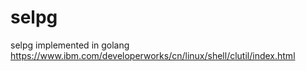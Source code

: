 # selpg
selpg implemented in golang  https://www.ibm.com/developerworks/cn/linux/shell/clutil/index.html
